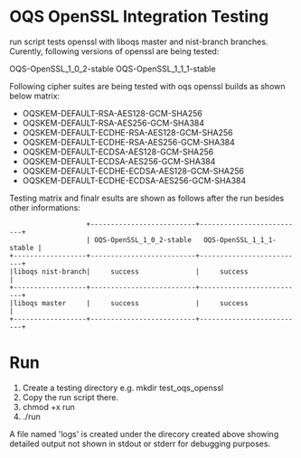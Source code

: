 OQS OpenSSL Integration Testing
===============================

run script tests openssl with liboqs master and nist-branch branches.
Curently,  following versions of openssl are being tested:

OQS-OpenSSL_1_0_2-stable
OQS-OpenSSL_1_1_1-stable

Following cipher suites are being tested with oqs openssl builds as shown below
matrix:

- OQSKEM-DEFAULT-RSA-AES128-GCM-SHA256
- OQSKEM-DEFAULT-RSA-AES256-GCM-SHA384
- OQSKEM-DEFAULT-ECDHE-RSA-AES128-GCM-SHA256
- OQSKEM-DEFAULT-ECDHE-RSA-AES256-GCM-SHA384
- OQSKEM-DEFAULT-ECDSA-AES128-GCM-SHA256
- OQSKEM-DEFAULT-ECDSA-AES256-GCM-SHA384
- OQSKEM-DEFAULT-ECDHE-ECDSA-AES128-GCM-SHA256
- OQSKEM-DEFAULT-ECDHE-ECDSA-AES256-GCM-SHA384

Testing matrix and finalr esults are shown as follows after the run besides
other informations:

                       +--------------------------+--------------------------+
                       | OQS-OpenSSL_1_0_2-stable   OQS-OpenSSL_1_1_1-stable |
    +------------------+--------------------------+--------------------------+
    |liboqs nist-branch|     success              |     success              |    
    +------------------+--------------------------+--------------------------+
    |liboqs master     |     success              |     success              |    
    +------------------+--------------------------+--------------------------+






Run
===

1. Create a testing directory e.g.
   mkdir test_oqs_openssl
2. Copy the run script there.
3. chmod +x run
4. ./run

A file named 'logs' is created under the direcory created above showing
detailed output not shown in stdout or stderr for debugging purposes.  
